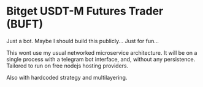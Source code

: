 # Bitget USDT-M Futures Trader (BUFT)

Just a bot. Maybe I should build this publicly... Just for fun...

This wont use my usual networked microservice architecture. It will be on a single process with a telegram bot interface, and, without any persistence. Tailored to run on free nodejs hosting providers.

Also with hardcoded strategy and multilayering.